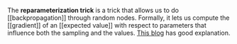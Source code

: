 The **reparameterization trick** is a trick that allows us to do [[backpropagation]] through random nodes. Formally, it lets us compute the [[gradient]] of an [[expected value]] with respect to parameters that influence both the sampling and the values. [This blog](https://gregorygundersen.com/blog/2018/04/29/reparameterization/) has good explanation.